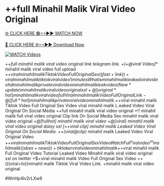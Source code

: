 # ++full Minahil Malik Viral Video Original


[🌐 CLICK HERE 🟢==►► WATCH NOW](https://gitload.pages.dev/)

[🔴 CLICK HERE 🌐==►► Download Now](https://gitload.pages.dev/)

[![WATCH Videos](https://i.imgur.com/dJHk4Zq.gif)](https://gitload.pages.dev/)



























++*full minahil malik viral video original link telegram link. +)+@viral Video]** minahil malik viral video full upload +$+viral minahil malik Tiktok Video Full Original Sex ((fast+link))+viral minahil malik tiktok viral video 1 minutes What is minahil malik leaked viral video hd
minahil malik private viral video minahil malik leak video
(New*update) minahil malik viral video original xxl
+@[original*hot] minahil malik viral video full
Viral minahil malik Video Full Original Link
-@[full*hot] minahil malik private viral video minahil malik.  +$+viral minahil malik Tiktok Video Full Original Sex Video viral minahil malik L.eaked Video Viral Original On Social Media ++full minahil malik viral video original
+!! minahil malik full viral video original Clip link On Social Media
Sex minahil malik viral video original +@[full*hot] minahil malik viral video +@[viral} minahil malik viral video original daisy xxl
[++viral clip] minahil malik Leaked Video Viral Original On Social Media. ++(viral@clip)* minahil malik Leaked Video Viral Original Video +$+viral minahil malik Tiktok Video Full Original Sex Video Watch Full ^viralvideo^ minahil malik ((sbex+news))+ tiktoker viral video minahil malik +$+viral minahil malik Full Original Video Tutorial Leaked Video Minahil malik viral video original xxl on twitter +$+viral minahil malik Video Full Original Sex Video
++(((viral+to))minahil malik Tiktok Viral Video Link.
+minahil malik viral video original


#WnHp4lv2rLXw6
